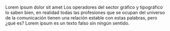 Lorem ipsum dolor sit amet 
 Los operadores del sector gráfico y
 tipográfico lo saben bien, en
 realidad todas las profesiones que se
 ocupan del universo de la
 comunicación tienen una relación
 estable con estas palabras, pero ¿qué
 es? Lorem ipsum es un texto falso sin
 ningún sentido.